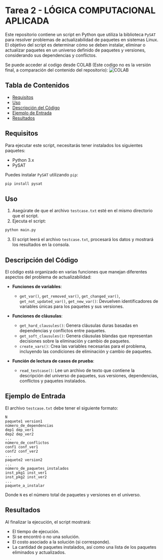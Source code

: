 # Tarea 2 - LÓGICA COMPUTACIONAL APLICADA

Este repositorio contiene un script en Python que utiliza la biblioteca `PySAT` para resolver problemas de actualizabilidad de paquetes en sistemas Linux. El objetivo del script es determinar cómo se deben instalar, eliminar o actualizar paquetes en un universo definido de paquetes y versiones, considerando sus dependencias y conflictos.

Se puede acceder al codigo desde COLAB (Este codigo no es la versión final, a comparación del contenido del repositorio): ![COLAB](https://colab.research.google.com/drive/1fwuvcV_jObPwqm5S3v-rkOx-tn-wlqVP?usp=sharing)

## Tabla de Contenidos

- [Requisitos](#requisitos)
- [Uso](#uso)
- [Descripción del Código](#descripción-del-código)
- [Ejemplo de Entrada](#ejemplo-de-entrada)
- [Resultados](#resultados)

## Requisitos

Para ejecutar este script, necesitarás tener instalados los siguientes paquetes:

- Python 3.x
- PySAT

Puedes instalar `PySAT` utilizando `pip`:

```bash
pip install pysat
```

## Uso

1. Asegúrate de que el archivo `testcase.txt` esté en el mismo directorio que el script.
2. Ejecuta el script:

```bash
python main.py
```

3. El script leerá el archivo `testcase.txt`, procesará los datos y mostrará los resultados en la consola.

## Descripción del Código

El código está organizado en varias funciones que manejan diferentes aspectos del problema de actualizabilidad:

- **Funciones de variables**: 
  - `get_var()`, `get_removed_var()`, `get_changed_var()`, `get_not_updated_var()`, `get_new_var()`: Devuelven identificadores de variables únicas para los paquetes y sus versiones.

- **Funciones de cláusulas**: 
  - `get_hard_clausules()`: Genera cláusulas duras basadas en dependencias y conflictos entre paquetes.
  - `get_soft_clausules()`: Genera cláusulas blandas que representan decisiones sobre la eliminación y cambio de paquetes.
  - `create_vars()`: Crea las variables necesarias para el problema, incluyendo las condiciones de eliminación y cambio de paquetes.

- **Función de lectura de casos de prueba**:
  - `read_testcase()`: Lee un archivo de texto que contiene la descripción del universo de paquetes, sus versiones, dependencias, conflictos y paquetes instalados.

## Ejemplo de Entrada

El archivo `testcase.txt` debe tener el siguiente formato:

```
N
paquete1 version1
número_de_dependencias
dep1 dep_ver1
dep2 dep_ver2
...
número_de_conflictos
conf1 conf_ver1
conf2 conf_ver2
...
paquete2 version2
...
número_de_paquetes_instalados
inst_pkg1 inst_ver1
inst_pkg2 inst_ver2
...
paquete_a_instalar
```

Donde `N` es el número total de paquetes y versiones en el universo.

## Resultados

Al finalizar la ejecución, el script mostrará:

- El tiempo de ejecución.
- Si se encontró o no una solución.
- El costo asociado a la solución (si corresponde).
- La cantidad de paquetes instalados, así como una lista de los paquetes eliminados y actualizados.
